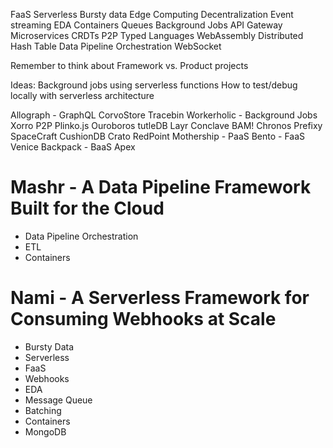 FaaS
Serverless
Bursty data
Edge Computing
Decentralization
Event streaming
EDA
Containers
Queues
Background Jobs
API Gateway
Microservices
CRDTs
P2P
Typed Languages
WebAssembly
Distributed Hash Table
Data Pipeline Orchestration
WebSocket

Remember to think about Framework vs. Product projects

Ideas:
Background jobs using serverless functions
How to test/debug locally with serverless architecture

Allograph - GraphQL
CorvoStore
Tracebin
Workerholic - Background Jobs
Xorro P2P
Plinko.js
Ouroboros
tutleDB
Layr
Conclave
BAM!
Chronos
Prefixy
SpaceCraft
CushionDB
Crato
RedPoint
Mothership - PaaS
Bento - FaaS
Venice
Backpack - BaaS
Apex

# Mashr - A Data Pipeline Framework Built for the Cloud
- Data Pipeline Orchestration
- ETL
- Containers

# Nami - A Serverless Framework for Consuming Webhooks at Scale
- Bursty Data
- Serverless
- FaaS
- Webhooks
- EDA
- Message Queue
- Batching
- Containers
- MongoDB
